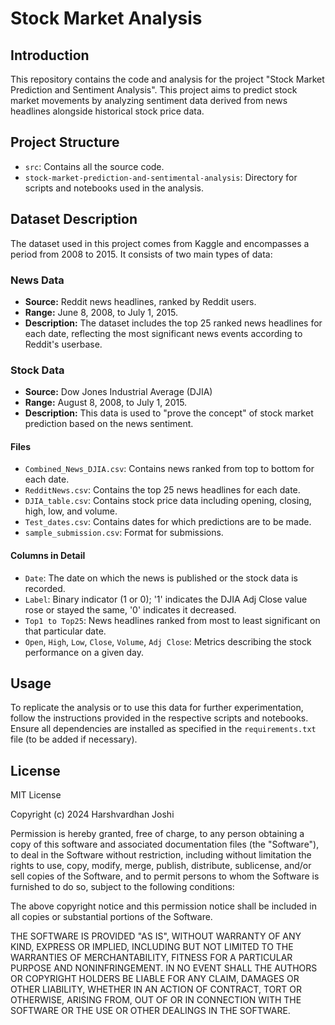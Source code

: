 # Stock Market Analysis

## Introduction
This repository contains the code and analysis for the project "Stock Market Prediction and Sentiment Analysis". This project aims to predict stock market movements by analyzing sentiment data derived from news headlines alongside historical stock price data.

## Project Structure
- `src`: Contains all the source code.
- `stock-market-prediction-and-sentimental-analysis`: Directory for scripts and notebooks used in the analysis.

## Dataset Description
The dataset used in this project comes from Kaggle and encompasses a period from 2008 to 2015. It consists of two main types of data:

### News Data
- **Source:** Reddit news headlines, ranked by Reddit users.
- **Range:** June 8, 2008, to July 1, 2015.
- **Description:** The dataset includes the top 25 ranked news headlines for each date, reflecting the most significant news events according to Reddit's userbase.

### Stock Data
- **Source:** Dow Jones Industrial Average (DJIA)
- **Range:** August 8, 2008, to July 1, 2015.
- **Description:** This data is used to "prove the concept" of stock market prediction based on the news sentiment.

#### Files
- `Combined_News_DJIA.csv`: Contains news ranked from top to bottom for each date.
- `RedditNews.csv`: Contains the top 25 news headlines for each date.
- `DJIA_table.csv`: Contains stock price data including opening, closing, high, low, and volume.
- `Test_dates.csv`: Contains dates for which predictions are to be made.
- `sample_submission.csv`: Format for submissions.

#### Columns in Detail
- `Date`: The date on which the news is published or the stock data is recorded.
- `Label`: Binary indicator (1 or 0); '1' indicates the DJIA Adj Close value rose or stayed the same, '0' indicates it decreased.
- `Top1 to Top25`: News headlines ranked from most to least significant on that particular date.
- `Open`, `High`, `Low`, `Close`, `Volume`, `Adj Close`: Metrics describing the stock performance on a given day.

## Usage
To replicate the analysis or to use this data for further experimentation, follow the instructions provided in the respective scripts and notebooks. Ensure all dependencies are installed as specified in the `requirements.txt` file (to be added if necessary).

## License
MIT License

Copyright (c) 2024 Harshvardhan Joshi

Permission is hereby granted, free of charge, to any person obtaining a copy
of this software and associated documentation files (the "Software"), to deal
in the Software without restriction, including without limitation the rights
to use, copy, modify, merge, publish, distribute, sublicense, and/or sell
copies of the Software, and to permit persons to whom the Software is
furnished to do so, subject to the following conditions:

The above copyright notice and this permission notice shall be included in all
copies or substantial portions of the Software.

THE SOFTWARE IS PROVIDED "AS IS", WITHOUT WARRANTY OF ANY KIND, EXPRESS OR
IMPLIED, INCLUDING BUT NOT LIMITED TO THE WARRANTIES OF MERCHANTABILITY,
FITNESS FOR A PARTICULAR PURPOSE AND NONINFRINGEMENT. IN NO EVENT SHALL THE
AUTHORS OR COPYRIGHT HOLDERS BE LIABLE FOR ANY CLAIM, DAMAGES OR OTHER
LIABILITY, WHETHER IN AN ACTION OF CONTRACT, TORT OR OTHERWISE, ARISING FROM,
OUT OF OR IN CONNECTION WITH THE SOFTWARE OR THE USE OR OTHER DEALINGS IN THE
SOFTWARE.
